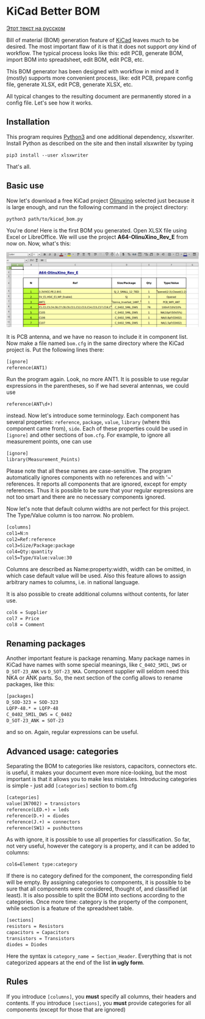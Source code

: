 # KiCad Better BOM

[Этот текст на русском](https://github.com/AlexanderNickolsky/KiCad-Better-BOM/blob/master/readme_rus.md)

Bill of material (BOM) generation feature of [KiCad](http://kicad-pcb.org/) leaves much to be desired.
The most important flaw of it is that it does not support *any* kind of workflow. The typical process
looks like this: edit PCB, generate BOM, import BOM into spreadsheet, edit BOM, edit PCB, etc.

This BOM generator has been designed with workflow in mind and it (mostly) supports more convenient
process, like: edit PCB, prepare config file, generate XLSX, edit PCB, generate XLSX, etc.

All typical changes to the resulting document are permanently stored in a config file. Let's see how
it works.

## Installation

This program requires [Python3](http://python.org)  and one additional dependency, xlsxwriter.
Install Python as described on the site and then install xlsxwriter by typing

    pip3 install --user xlsxwriter

That's all. 

## Basic use

Now let's download a free KiCad project [Olinuxino](https://github.com/OLIMEX/OLINUXINO/tree/master/HARDWARE/A64-OLinuXino)
selected just because it is large enough, and run the following command in the project directory:

    python3 path/to/kicad_bom.py

You're done! Here is the first BOM you generated. Open XLSX file using Excel or LibreOffice.
We will use the project **A64-OlinuXino_Rev_E** from now on. Now, what's this:

![ANTENNA](img/ant.png)

It is PCB antenna, and we have no reason to include it in component list. Now make a file named `bom.cfg` in
the same directory where the KiCad project is. Put the following lines there:

~~~config
[ignore]
reference(ANT1)
~~~

Run the program again. Look, no more ANT1. It is possible to use regular expressions in the parentheses,
so if we had several antennas, we could use 

    reference(ANT\d+)

instead. Now let's introduce some terminology. Each component has several properties: `reference`, `package`, `value`,
`library` (where this component came from), `side`. Each of these properties could be used in `[ignore]`  and other sections
of `bom.cfg`. For example, to ignore all measurement points, one can use

~~~config
[ignore]
library(Measurement_Points)
~~~

Please note that all these names are case-sensitive. The program automatically ignores components with no references and with
'~' references. It reports all components that are ignored, except for empty references. Thus it is possible to be sure that
your regular expressions are not too smart and there are no necessary components ignored.

Now let's note that default column widths are not perfect for this project. The Type/Value column is too narrow. No problem.

~~~config
[columns]
col1=N:n
col2=Ref:reference
col3=Size/Package:package
col4=Qty:quantity
col5=Type/Value:value:30
~~~

Columns are described as Name:property:width, width can be omitted, in which case default value will be used. Also
this feature allows to assign arbitrary names to columns, i.e. in national language.

It is also possible to create additional columns without contents, for later use. 

~~~config
col6 = Supplier
col7 = Price
col8 = Comment
~~~

## Renaming packages

Another important feature is package renaming. Many package names in KiCad have names with some special meanings, like
`C_0402_5MIL_DWS` or `D_SOT-23_ANK` vs `D_SOT-23_NKA`. Component supplier will seldom need this NKA or ANK parts.
So, the next section of the config allows to rename packages, like this:

~~~config
[packages]
D_SOD-323 = SOD-323
LQFP-48.* = LQFP-48
C_0402_5MIL_DWS = C_0402
D_SOT-23_ANK = SOT-23
~~~

and so on. Again, regular expressions can be useful. 

## Advanced usage: categories

Separating the BOM to categories like resistors, capacitors, connectors etc. is useful, it makes your document
even more nice-looking, but the most important is that it allows you to make less mistakes. Introducing categories
is simple - just add `[categories]` section to bom.cfg

~~~config
[categories]
value(1N7002) = transistors
reference(LED.+) = leds
reference(D.+) = diodes
reference(J.+) = connectors
reference(SW1) = pushbuttons
~~~

As with ignore, it is possible to use all properties for classification. So far, not very useful, however the category
is a property, and it can be added to columns:

~~~config
col6=Element type:category
~~~

If there is no category defined for the component, the corresponding field will be empty. By assigning categories to 
components, it is possible to be sure that all components were considered, thought of, and classified (at least).
It is also possible to split the BOM into sections according to the categories. Once more time: category is the property
of the component, while section is a feature of the spreadsheet table. 

~~~config
[sections]
resistors = Resistors
capacitors = Capacitors
transistors = Transistors
diodes = Diodes
~~~

Here the syntax is `category_name = Section_Header`. Everything that is not categorized appears at the end of the list
**in ugly form**. 

## Rules

If you introduce `[columns]`, you **must** specify all columns, their headers and contents.
If you introduce `[sections]`, you **must** provide categories for all components (except for those that are ignored)

